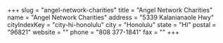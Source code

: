 +++
slug = "angel-network-charities"
title = "Angel Network Charities"
name = "Angel Network Charities"
address = "5339 Kalanianaole Hwy"
cityIndexKey = "city-hi-honolulu"
city = "Honolulu"
state = "HI"
postal = "96821"
website = ""
phone = "808 377-1841"
fax = ""
+++
